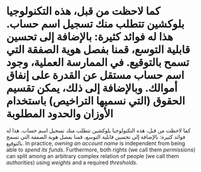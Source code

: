 # كما لاحظت من قبل، هذه التكنولوجيا بلوكشين تتطلب منك تسجيل اسم حساب. هذا له فوائد كثيرة: بالإضافة إلى تحسين قابلية التوسع، قمنا بفصل هوية الصفقة التي تسمح بالتوقيع. في الممارسة العملية، وجود اسم حساب مستقل عن القدرة على إنفاق أموالك. وبالإضافة إلى ذلك، يمكن تقسيم الحقوق (التي نسميها التراخيص) باستخدام الأوزان والحدود المطلوبة

كما لاحظت من قبل، هذه التكنولوجيا بلوكشين تتطلب منك تسجيل اسم حساب. هذا له فوائد كثيرة: بالإضافة إلى تحسين قابلية التوسع، قمنا بفصل هوية الصفقة التي تسمح بالتوقيع. In practice, *owning an account name* is independent from being able to *spend its funds*. Furthermore, both rights (we call them *permissions*) can split among an arbitrary complex relation of people (we call them *authorities*) using *weights* and a required *thresholds*.